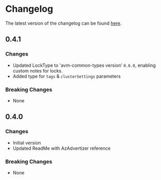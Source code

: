 # Changelog

The latest version of the changelog can be found [here](https://github.com/Azure/bicep-registry-modules/blob/main/avm/res/web/hosting-environment/CHANGELOG.md).

## 0.4.1

### Changes

- Updated LockType to 'avm-common-types version' `0.6.0`, enabling custom notes for locks.
- Added type for `tags` & `clusterSettings` parameters

### Breaking Changes

- None

## 0.4.0

### Changes

- Initial version
- Updated ReadMe with AzAdvertizer reference

### Breaking Changes

- None

